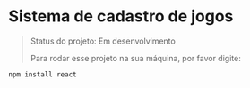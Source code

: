 #   Sistema de cadastro de jogos

> Status do projeto: Em desenvolvimento
>
> Para rodar esse projeto na sua máquina, por favor digite:
>
```
npm install react
``` 

